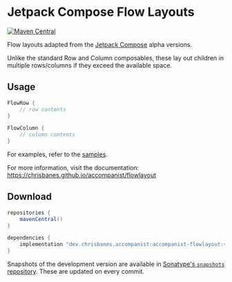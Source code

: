 # Jetpack Compose Flow Layouts

[![Maven Central](https://img.shields.io/maven-central/v/dev.chrisbanes.accompanist/accompanist-flowlayout)](https://search.maven.org/search?q=g:dev.chrisbanes.accompanist)

Flow layouts adapted from the [Jetpack Compose][compose] alpha versions.

Unlike the standard Row and Column composables, these lay out children in multiple rows/columns if they exceed the available space.

## Usage

``` kotlin
FlowRow {
    // row contents
}

FlowColumn {
    // column contents
}
```

For examples, refer to the [samples](https://github.com/chrisbanes/accompanist/tree/main/sample/src/main/java/dev/chrisbanes/accompanist/sample/flowlayout).

For more information, visit the documentation: https://chrisbanes.github.io/accompanist/flowlayout

## Download

```groovy
repositories {
    mavenCentral()
}

dependencies {
    implementation "dev.chrisbanes.accompanist:accompanist-flowlayout:<version>"
}
```

Snapshots of the development version are available in [Sonatype's `snapshots` repository][snap]. These are updated on every commit.

[compose]: https://developer.android.com/jetpack/compose
[snap]: https://oss.sonatype.org/content/repositories/snapshots/dev/chrisbanes/accompanist/accompanist-flowlayout/